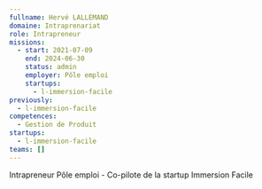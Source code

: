 ```yaml
---
fullname: Hervé LALLEMAND
domaine: Intraprenariat
role: Intrapreneur
missions:
  - start: 2021-07-09
    end: 2024-06-30
    status: admin
    employer: Pôle emploi
    startups:
      - l-immersion-facile
previously:
  - l-immersion-facile
competences:
  - Gestion de Produit
startups:
  - l-immersion-facile
teams: []
---
```

Intrapreneur Pôle emploi - Co-pilote de la startup Immersion Facile